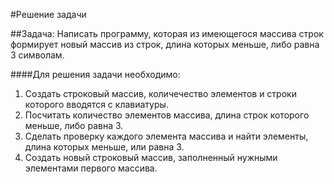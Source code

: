 #Решение задачи

##Задача:
Написать программу, которая из имеющегося массива строк формирует новый массив из строк, длина которых меньше, либо равна 3 символам.

####Для решения задачи необходимо:
1. Создать строковый массив, количечество элементов и строки которого вводятся с клавиатуры.
2. Посчитать количество элементов массива, длина строк которого меньше, либо равна 3.
3. Сделать проверку каждого элемента массива и найти элементы, длина которых меньше, или равна 3.
4. Создать новый строковый массив, заполненный нужными элементами первого массива.

